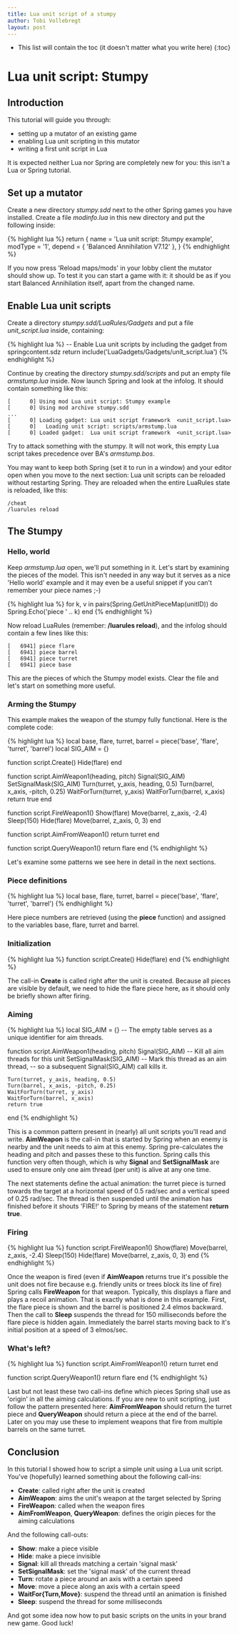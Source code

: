 ```yaml
---
title: Lua unit script of a stumpy
author: Tobi Vollebregt
layout: post
---
```


* This list will contain the toc (it doesn't matter what you write here)
{:toc}

# Lua unit script: Stumpy

## Introduction

This tutorial will guide you through:

* setting up a mutator of an existing game
* enabling Lua unit scripting in this mutator
* writing a first unit script in Lua

It is expected neither Lua nor Spring are completely new for you: this isn't a Lua or Spring tutorial.


## Set up a mutator

Create a new directory *stumpy.sdd* next to the other Spring games you have installed. Create a file *modinfo.lua* in this new directory and put the following inside:

{% highlight lua %}
return {
	name = 'Lua unit script: Stumpy example',
	modType = '1',
	depend = {
		'Balanced Annihilation V7.12'
	},
}
{% endhighlight %}

If you now press 'Reload maps/mods' in your lobby client the mutator should show up. To test it you can start a game with it: it should be as if you start Balanced Annihilation itself, apart from the changed name.


## Enable Lua unit scripts

Create a directory *stumpy.sdd/LuaRules/Gadgets* and put a file *unit_script.lua* inside, containing:

{% highlight lua %}
-- Enable Lua unit scripts by including the gadget from springcontent.sdz
return include('LuaGadgets/Gadgets/unit_script.lua')
{% endhighlight %}

Continue by creating the directory *stumpy.sdd/scripts* and put an empty file *armstump.lua* inside. Now launch Spring and look at the infolog. It should contain something like this:

	[      0] Using mod Lua unit script: Stumpy example
	[      0] Using mod archive stumpy.sdd
	...
	[      0] Loading gadget: Lua unit script framework  <unit_script.lua>
	[      0]   Loading unit script: scripts/armstump.lua
	[      0] Loaded gadget:  Lua unit script framework  <unit_script.lua>

Try to attack something with the stumpy. It will not work, this empty Lua script takes precedence over BA's *armstump.bos*.

You may want to keep both Spring (set it to run in a window) and your editor open when you move to the next section: Lua unit scripts can be reloaded without restarting Spring. They are reloaded when the entire LuaRules state is reloaded, like this:

	/cheat
	/luarules reload

## The Stumpy

### Hello, world

Keep *armstump.lua* open, we'll put something in it. Let's start by examining the pieces of the model. This isn't needed in any way but it serves as a nice 'Hello world' example and it may even be a useful snippet if you can't remember your piece names ;-)

{% highlight lua %}
for k, v in pairs(Spring.GetUnitPieceMap(unitID)) do
	Spring.Echo('piece ' .. k)
end
{% endhighlight %}

Now reload LuaRules (remember: **/luarules reload**), and the infolog should contain a few lines like this:

	[   6941] piece flare
	[   6941] piece barrel
	[   6941] piece turret
	[   6941] piece base

This are the pieces of which the Stumpy model exists. Clear the file and let's start on something more useful.

### Arming the Stumpy

This example makes the weapon of the stumpy fully functional. Here is the complete code:

{% highlight lua %}
local base, flare, turret, barrel = piece('base', 'flare', 'turret', 'barrel')
local SIG_AIM = {}

function script.Create()
	Hide(flare)
end

function script.AimWeapon1(heading, pitch)
	Signal(SIG_AIM)
	SetSignalMask(SIG_AIM)
	Turn(turret, y_axis, heading, 0.5)
	Turn(barrel, x_axis, -pitch, 0.25)
	WaitForTurn(turret, y_axis)
	WaitForTurn(barrel, x_axis)
	return true
end

function script.FireWeapon1()
	Show(flare)
	Move(barrel, z_axis, -2.4)
	Sleep(150)
	Hide(flare)
	Move(barrel, z_axis, 0, 3)
end

function script.AimFromWeapon1()
	return turret
end

function script.QueryWeapon1()
	return flare
end
{% endhighlight %}

Let's examine some patterns we see here in detail in the next sections.

### Piece definitions

{% highlight lua %}
local base, flare, turret, barrel = piece('base', 'flare', 'turret', 'barrel')
{% endhighlight %}

Here piece numbers are retrieved (using the **piece** function) and assigned to the variables base, flare, turret and barrel.

### Initialization

{% highlight lua %}
function script.Create()
	Hide(flare)
end
{% endhighlight %}

The call-in **Create** is called right after the unit is created. Because all pieces are visible by default, we need to hide the flare piece here, as it should only be briefly shown after firing.

### Aiming

{% highlight lua %}
local SIG_AIM = {}   -- The empty table serves as a unique identifier for aim threads.

function script.AimWeapon1(heading, pitch)
	Signal(SIG_AIM)          -- Kill all aim threads for this unit
	SetSignalMask(SIG_AIM)   -- Mark this thread as an aim thread,
	                         -- so a subsequent Signal(SIG_AIM) call kills it.

	Turn(turret, y_axis, heading, 0.5)
	Turn(barrel, x_axis, -pitch, 0.25)
	WaitForTurn(turret, y_axis)
	WaitForTurn(barrel, x_axis)
	return true
end
{% endhighlight %}

This is a common pattern present in (nearly) all unit scripts you'll read and write. **AimWeapon** is the call-in that is started by Spring when an enemy is nearby and the unit needs to aim at this enemy. Spring pre-calculates the heading and pitch and passes these to this function. Spring calls this function very often though, which is why **Signal** and **SetSignalMask** are used to ensure only one aim thread (per unit) is alive at any one time.

The next statements define the actual animation: the turret piece is turned towards the target at a horizontal speed of 0.5 rad/sec and a vertical speed of 0.25 rad/sec. The thread is then suspended until the animation has finished before it shouts 'FIRE!' to Spring by means of the statement **return true**.

### Firing

{% highlight lua %}
function script.FireWeapon1()
	Show(flare)
	Move(barrel, z_axis, -2.4)
	Sleep(150)
	Hide(flare)
	Move(barrel, z_axis, 0, 3)
end
{% endhighlight %}

Once the weapon is fired (even if **AimWeapon** returns true it's possible the unit does not fire because e.g. friendly units or trees block its line of fire) Spring calls **FireWeapon** for that weapon. Typically, this displays a flare and plays a recoil animation. That is exactly what is done in this example. First, the flare piece is shown and the barrel is positioned 2.4 elmos backward. Then the call to **Sleep** suspends the thread for 150 milliseconds before the flare piece is hidden again. Immediately the barrel starts moving back to it's initial position at a speed of 3 elmos/sec.

### What's left?

{% highlight lua %}
function script.AimFromWeapon1()
	return turret
end

function script.QueryWeapon1()
	return flare
end
{% endhighlight %}

Last but not least these two call-ins define which pieces Spring shall use as 'origin' in all the aiming calculations. If you are new to unit scripting, just follow the pattern presented here: **AimFromWeapon** should return the turret piece and **QueryWeapon** should return a piece at the end of the barrel. Later on you may use these to implement weapons that fire from multiple barrels on the same turret.


## Conclusion

In this tutorial I showed how to script a simple unit using a Lua unit script. You've (hopefully) learned something about the following call-ins:

* **Create**: called right after the unit is created
* **AimWeapon**: aims the unit's weapon at the target selected by Spring
* **FireWeapon**: called when the weapon fires
* **AimFromWeapon**, **QueryWeapon**: defines the origin pieces for the aiming calculations

And the following call-outs:

* **Show**: make a piece visible
* **Hide**: make a piece invisible
* **Signal**: kill all threads matching a certain 'signal mask'
* **SetSignalMask**: set the 'signal mask' of the current thread
* **Turn**: rotate a piece around an axis with a certain speed
* **Move**: move a piece along an axis with a certain speed
* **WaitFor{Turn,Move}**: suspend the thread until an animation is finished
* **Sleep**: suspend the thread for some milliseconds

And got some idea now how to put basic scripts on the units in your brand new game. Good luck!
